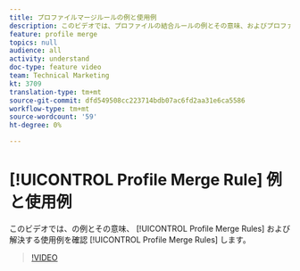 ```yaml
---
title: プロファイルマージルールの例と使用例
description: このビデオでは、プロファイルの結合ルールの例とその意味、およびプロファイルの結合ルールが解決する使用例を確認します。
feature: profile merge
topics: null
audience: all
activity: understand
doc-type: feature video
team: Technical Marketing
kt: 3709
translation-type: tm+mt
source-git-commit: dfd549508cc223714bdb07ac6fd2aa31e6ca5586
workflow-type: tm+mt
source-wordcount: '59'
ht-degree: 0%

---
```



# [!UICONTROL Profile Merge Rule] 例と使用例

このビデオでは、の例とその意味、 [!UICONTROL Profile Merge Rules] および解決する使用例を確認 [!UICONTROL Profile Merge Rules] します。

>[!VIDEO](https://video.tv.adobe.com/v/28975/?quality=12)
